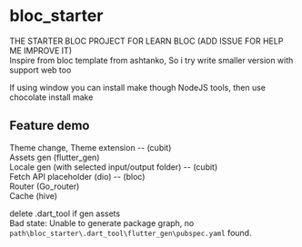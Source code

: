 # bloc_starter

THE STARTER BLOC PROJECT FOR LEARN BLOC (ADD ISSUE FOR HELP ME IMPROVE IT)  <br>
Inspire from bloc template from ashtanko, So i try write smaller version with support web too

If using window you can install make though NodeJS tools, then use chocolate install make

## Feature demo

Theme change, Theme extension -- (cubit)   <br>
Assets gen (flutter_gen)  <br>
Locale gen (with selected input/output folder) -- (cubit)   <br>
Fetch API placeholder (dio) -- (bloc)   <br>
Router (Go_router)   <br>
Cache (hive)   <br>


delete .dart_tool if gen assets  <br> 
Bad state: Unable to generate package graph, no `path\bloc_starter\.dart_tool\flutter_gen\pubspec.yaml` found.  <br>
